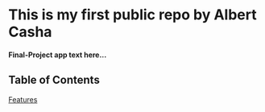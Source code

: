 # This is my first public repo by Albert Casha
#### Final-Project app text here...
## Table of Contents
[Features](docs/Features.md)
